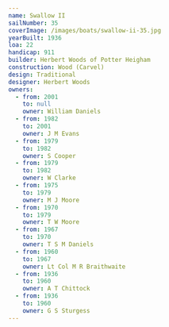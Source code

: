 ```yaml
---
name: Swallow II
sailNumber: 35
coverImage: /images/boats/swallow-ii-35.jpg
yearBuilt: 1936
loa: 22
handicap: 911
builder: Herbert Woods of Potter Heigham
construction: Wood (Carvel)
design: Traditional
designer: Herbert Woods
owners:
  - from: 2001
    to: null
    owner: William Daniels
  - from: 1982
    to: 2001
    owner: J M Evans
  - from: 1979
    to: 1982
    owner: S Cooper
  - from: 1979
    to: 1982
    owner: W Clarke
  - from: 1975
    to: 1979
    owner: M J Moore
  - from: 1970
    to: 1979
    owner: T W Moore
  - from: 1967
    to: 1970
    owner: T S M Daniels
  - from: 1960
    to: 1967
    owner: Lt Col M R Braithwaite
  - from: 1936
    to: 1960
    owner: A T Chittock
  - from: 1936
    to: 1960
    owner: G S Sturgess
---
```


